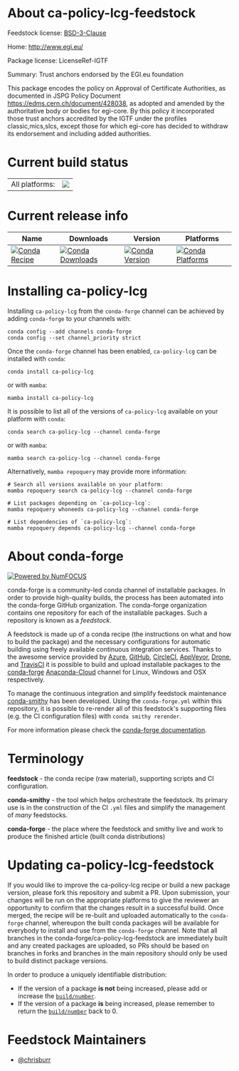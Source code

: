 About ca-policy-lcg-feedstock
=============================

Feedstock license: [BSD-3-Clause](https://github.com/conda-forge/ca-policy-lcg-feedstock/blob/main/LICENSE.txt)

Home: http://www.egi.eu/

Package license: LicenseRef-IGTF

Summary: Trust anchors endorsed by the EGI.eu foundation

This package encodes the policy on Approval of Certificate Authorities,
as documented in JSPG Policy Document https://edms.cern.ch/document/428038,
as adopted and amended by the authoritative body or bodies for egi-core.
By this policy it incorporated those trust anchors accredited by
the IGTF under the profiles classic,mics,slcs, except those for
which egi-core has decided to withdraw its endorsement and including added
authorities.


Current build status
====================


<table><tr><td>All platforms:</td>
    <td>
      <a href="https://dev.azure.com/conda-forge/feedstock-builds/_build/latest?definitionId=6739&branchName=main">
        <img src="https://dev.azure.com/conda-forge/feedstock-builds/_apis/build/status/ca-policy-lcg-feedstock?branchName=main">
      </a>
    </td>
  </tr>
</table>

Current release info
====================

| Name | Downloads | Version | Platforms |
| --- | --- | --- | --- |
| [![Conda Recipe](https://img.shields.io/badge/recipe-ca--policy--lcg-green.svg)](https://anaconda.org/conda-forge/ca-policy-lcg) | [![Conda Downloads](https://img.shields.io/conda/dn/conda-forge/ca-policy-lcg.svg)](https://anaconda.org/conda-forge/ca-policy-lcg) | [![Conda Version](https://img.shields.io/conda/vn/conda-forge/ca-policy-lcg.svg)](https://anaconda.org/conda-forge/ca-policy-lcg) | [![Conda Platforms](https://img.shields.io/conda/pn/conda-forge/ca-policy-lcg.svg)](https://anaconda.org/conda-forge/ca-policy-lcg) |

Installing ca-policy-lcg
========================

Installing `ca-policy-lcg` from the `conda-forge` channel can be achieved by adding `conda-forge` to your channels with:

```
conda config --add channels conda-forge
conda config --set channel_priority strict
```

Once the `conda-forge` channel has been enabled, `ca-policy-lcg` can be installed with `conda`:

```
conda install ca-policy-lcg
```

or with `mamba`:

```
mamba install ca-policy-lcg
```

It is possible to list all of the versions of `ca-policy-lcg` available on your platform with `conda`:

```
conda search ca-policy-lcg --channel conda-forge
```

or with `mamba`:

```
mamba search ca-policy-lcg --channel conda-forge
```

Alternatively, `mamba repoquery` may provide more information:

```
# Search all versions available on your platform:
mamba repoquery search ca-policy-lcg --channel conda-forge

# List packages depending on `ca-policy-lcg`:
mamba repoquery whoneeds ca-policy-lcg --channel conda-forge

# List dependencies of `ca-policy-lcg`:
mamba repoquery depends ca-policy-lcg --channel conda-forge
```


About conda-forge
=================

[![Powered by
NumFOCUS](https://img.shields.io/badge/powered%20by-NumFOCUS-orange.svg?style=flat&colorA=E1523D&colorB=007D8A)](https://numfocus.org)

conda-forge is a community-led conda channel of installable packages.
In order to provide high-quality builds, the process has been automated into the
conda-forge GitHub organization. The conda-forge organization contains one repository
for each of the installable packages. Such a repository is known as a *feedstock*.

A feedstock is made up of a conda recipe (the instructions on what and how to build
the package) and the necessary configurations for automatic building using freely
available continuous integration services. Thanks to the awesome service provided by
[Azure](https://azure.microsoft.com/en-us/services/devops/), [GitHub](https://github.com/),
[CircleCI](https://circleci.com/), [AppVeyor](https://www.appveyor.com/),
[Drone](https://cloud.drone.io/welcome), and [TravisCI](https://travis-ci.com/)
it is possible to build and upload installable packages to the
[conda-forge](https://anaconda.org/conda-forge) [Anaconda-Cloud](https://anaconda.org/)
channel for Linux, Windows and OSX respectively.

To manage the continuous integration and simplify feedstock maintenance
[conda-smithy](https://github.com/conda-forge/conda-smithy) has been developed.
Using the ``conda-forge.yml`` within this repository, it is possible to re-render all of
this feedstock's supporting files (e.g. the CI configuration files) with ``conda smithy rerender``.

For more information please check the [conda-forge documentation](https://conda-forge.org/docs/).

Terminology
===========

**feedstock** - the conda recipe (raw material), supporting scripts and CI configuration.

**conda-smithy** - the tool which helps orchestrate the feedstock.
                   Its primary use is in the construction of the CI ``.yml`` files
                   and simplify the management of *many* feedstocks.

**conda-forge** - the place where the feedstock and smithy live and work to
                  produce the finished article (built conda distributions)


Updating ca-policy-lcg-feedstock
================================

If you would like to improve the ca-policy-lcg recipe or build a new
package version, please fork this repository and submit a PR. Upon submission,
your changes will be run on the appropriate platforms to give the reviewer an
opportunity to confirm that the changes result in a successful build. Once
merged, the recipe will be re-built and uploaded automatically to the
`conda-forge` channel, whereupon the built conda packages will be available for
everybody to install and use from the `conda-forge` channel.
Note that all branches in the conda-forge/ca-policy-lcg-feedstock are
immediately built and any created packages are uploaded, so PRs should be based
on branches in forks and branches in the main repository should only be used to
build distinct package versions.

In order to produce a uniquely identifiable distribution:
 * If the version of a package **is not** being increased, please add or increase
   the [``build/number``](https://docs.conda.io/projects/conda-build/en/latest/resources/define-metadata.html#build-number-and-string).
 * If the version of a package **is** being increased, please remember to return
   the [``build/number``](https://docs.conda.io/projects/conda-build/en/latest/resources/define-metadata.html#build-number-and-string)
   back to 0.

Feedstock Maintainers
=====================

* [@chrisburr](https://github.com/chrisburr/)

